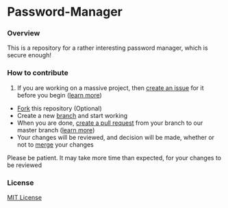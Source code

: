 # Password-Manager

### Overview
This is a repository for a rather interesting password manager, which is secure enough!

### How to contribute

1. If you are working on a massive project, then [create an issue](https://github.com/Code-in-flux/Password-Manager/issues/new) for it before you begin ([learn more](https://docs.github.com/en/github/managing-your-work-on-github/about-issues))
+ [Fork](https://docs.github.com/en/github/getting-started-with-github/fork-a-repo) this repository (Optional)
+ Create a new [branch](https://docs.github.com/en/github/collaborating-with-issues-and-pull-requests/about-branches) and start working
+ When you are done, [create a pull request](https://github.com/Code-in-flux/Password-Manager/compare) from your branch to our master branch ([learn more](https://docs.github.com/en/github/collaborating-with-issues-and-pull-requests/about-pull-requests))
+ Your changes will be reviewed, and decision will be made, whether or not to [merge](https://docs.github.com/en/github/collaborating-with-issues-and-pull-requests/about-pull-request-merges) your changes

Please be patient. It may take more time than expected, for your changes to be reviewed

### License
[MIT License](https://opensource.org/licenses/MIT)
